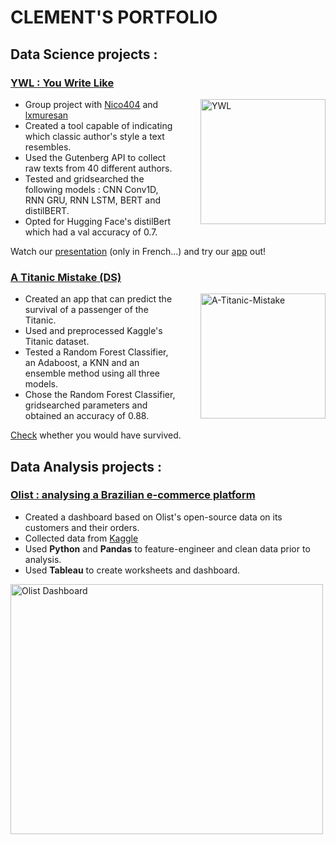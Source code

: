 # CLEMENT'S PORTFOLIO

## Data Science projects : 

### [YWL : You Write Like](https://github.com/Clement7991/ywl)
<a href="https://www.youtube.com/watch?v=5VZa8K2afMg&t=336s&ab_channel=PouetPouet">
  <img align="right" src="https://youwritelike.streamlit.app/~/+/media/b2be1dbc3e1bb7a9cb9cbbbbedca0a47b47f338811b5521ac5224270.jpg" alt="YWL" width="200" style="margin-left: 40px;" />
</a>

* Group project with [Nico404](https://github.com/Nico404) and [lxmuresan](https://github.com/lxmuresan)
* Created a tool capable of indicating which classic author's style a text resembles.
* Used the Gutenberg API to collect raw texts from 40 different authors.
* Tested and gridsearched the following models : CNN Conv1D, RNN GRU, RNN LSTM, BERT and distilBERT.
* Opted for Hugging Face's distilBert which had a val accuracy of 0.7.

Watch our [presentation](https://www.youtube.com/watch?v=5VZa8K2afMg&ab_channel=PouetPouet) (only in French...) and try our [app](https://youwritelike.streamlit.app) out!


### [A Titanic Mistake (DS)](https://github.com/Clement7991/Titanic-hw)
<img align="right" src="https://images.rawpixel.com/image_800/cHJpdmF0ZS9sci9pbWFnZXMvd2Vic2l0ZS8yMDIzLTAzL3drMjk5MDc4OS1pbWFnZS5qcGc.jpg" alt="A-Titanic-Mistake" width="200" height="200" style="margin-left: 40px;" />

* Created an app that can predict the survival of a passenger of the Titanic.
* Used and preprocessed Kaggle's Titanic dataset.
* Tested a Random Forest Classifier, an Adaboost, a KNN and an ensemble method using all three models.
* Chose the Random Forest Classifier, gridsearched parameters and obtained an accuracy of 0.88.

[Check](https://titanic-mistake.streamlit.app/) whether you would have survived. 


## Data Analysis projects : 

### [Olist : analysing a Brazilian e-commerce platform](https://olist.com/pt-br/)

* Created a dashboard based on Olist's open-source data on its customers and their orders.
* Collected data from [Kaggle](https://www.kaggle.com/datasets/olistbr/brazilian-ecommerce)
* Used **Python** and **Pandas** to feature-engineer and clean data prior to analysis.
* Used **Tableau** to create worksheets and dashboard.

<img src="https://github.com/Clement7991/Clement_Portfolio/assets/129950261/c9d8ff51-fbdd-47de-b082-136ebc82c52a" alt="Olist Dashboard" width="500" height="400">
